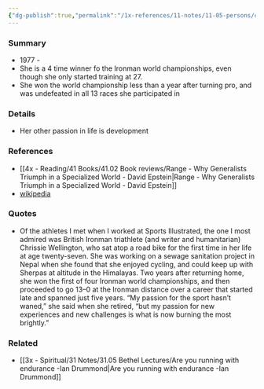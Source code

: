```yaml
---
{"dg-publish":true,"permalink":"/1x-references/11-notes/11-05-persons/chrissie-wellington/","title":"Chrissie Wellington","created":"2024-02-11T14:47:41.462+03:00","updated":"2024-02-14T20:18:19.001+03:00"}
---
```



### Summary
- 1977 -
- She is a 4 time winner fo the Ironman world championships, even though she only started training at 27.
- She won the world championship less than a year after turning pro, and was undefeated in all 13 races she participated in

### Details
- Her other passion in life is development

### References
- [[4x - Reading/41 Books/41.02 Book reviews/Range - Why Generalists Triumph in a Specialized World - David Epstein\|Range - Why Generalists Triumph in a Specialized World - David Epstein]]
- [wikipedia](https://en.wikipedia.org/wiki/Chrissie_Wellington)

### Quotes
- Of the athletes I met when I worked at Sports Illustrated, the one I most admired was British Ironman triathlete (and writer and humanitarian) Chrissie Wellington, who sat atop a road bike for the first time in her life at age twenty-seven. She was working on a sewage sanitation project in Nepal when she found that she enjoyed cycling, and could keep up with Sherpas at altitude in the Himalayas. Two years after returning home, she won the first of four Ironman world championships, and then proceeded to go 13–0 at the Ironman distance over a career that started late and spanned just five years. “My passion for the sport hasn’t waned,” she said when she retired, “but my passion for new experiences and new challenges is what is now burning the most brightly.”

### Related
- [[3x - Spiritual/31 Notes/31.05 Bethel Lectures/Are you running with endurance -Ian Drummond\|Are you running with endurance -Ian Drummond]]